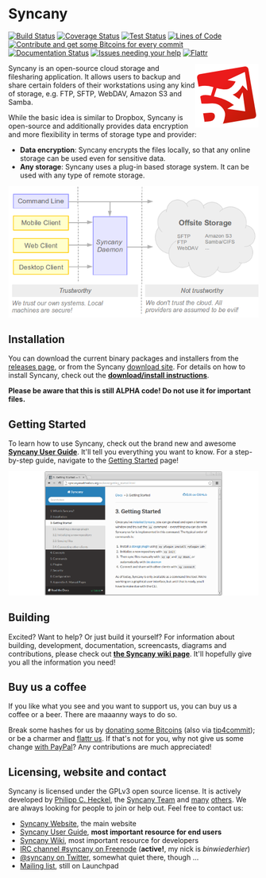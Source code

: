 Syncany
=======
[![Build Status](https://travis-ci.org/syncany/syncany.svg?branch=master)](https://travis-ci.org/syncany/syncany) [![Coverage Status](https://coveralls.io/repos/syncany/syncany/badge.svg?branch=develop)](https://syncany.org/reports/coverage/) [![Test Status](https://api.syncany.org/v3/badges/tests)](https://syncany.org/reports/tests/) [![Lines of Code](https://api.syncany.org/v3/badges/lines)](https://syncany.org/reports/cloc.xml) [![Contribute and get some Bitcoins for every commit](https://api.syncany.org/v3/badges/tips)](http://tip4commit.com/github/syncany/syncany) [![Documentation Status](https://readthedocs.org/projects/syncany/badge/?version=latest)](https://readthedocs.org/projects/syncany/?badge=latest) [![Issues needing your help](https://api.syncany.org/v3/badges/waffle)](http://waffle.io/syncany/syncany) [![Flattr](http://api.flattr.com/button/flattr-badge-large.png)](https://flattr.com/thing/290043/Syncany)

<img src="gradle/resources/syncany-logo.png" align="right" />

Syncany is an open-source cloud storage and filesharing application. It allows
users to backup and share certain folders of their workstations using any kind
of storage, e.g. FTP, SFTP, WebDAV, Amazon S3 and Samba.

While the basic idea is similar to Dropbox, Syncany is
open-source and additionally provides data encryption and more flexibility in
terms of storage type and provider:

- **Data encryption**: Syncany encrypts the files locally, so that any online
  storage can be used even for sensitive data.
- **Any storage**: Syncany uses a plug-in based storage system. It can
  be used with any type of remote storage.

![What is Syncany?](gradle/resources/what-is-syncany.png)

Installation
------------
You can download the current binary packages and installers from the [releases page](https://github.com/syncany/syncany/releases), or from the Syncany [download site](https://www.syncany.org/dist/releases/?C=M;O=D). For details on how to install Syncany, check out the **[download/install instructions](http://syncany.readthedocs.org/en/latest/installation.html)**.

**Please be aware that this is still ALPHA code! Do not use it for important files.**

Getting Started
---------------
To learn how to use Syncany, check out the brand new and awesome **[Syncany User Guide](http://syncany.readthedocs.org/)**. It'll tell you everything you want to know. For a step-by-step guide, navigate to the [Getting Started](http://syncany.readthedocs.org/en/latest/getting_started.html) page!

[![User Guide](gradle/resources/user-guide-excerpt.png)](http://syncany.readthedocs.org/)

Building
--------
Excited? Want to help? Or just build it yourself? For information about building, development, documentation, screencasts, diagrams and contributions, please check out **[the Syncany wiki page](https://github.com/syncany/syncany/wiki)**. It'll hopefully give you all the information you need!

Buy us a coffee
---------------
If you like what you see and you want to support us, you can buy us a coffee or a beer. There are maaanny ways to do so.

Break some hashes for us by [donating some Bitcoins](https://blockchain.info/address/1626wjrw3uWk9adyjCfYwafw4sQWujyjn8) (also via [tip4commit](http://tip4commit.com/github/syncany/syncany)); or be a charmer and [flattr us](https://flattr.com/thing/290043/Syncany). If that's not for you, why not give us some change [with PayPal](http://www.syncany.org/donate.html)? Any contributions are much appreciated!

Licensing, website and contact
------------------------------
Syncany is licensed under the GPLv3 open source license. It is actively developed by [Philipp C. Heckel](http://blog.philippheckel.com/), the [Syncany Team](https://github.com/orgs/syncany/teams/syncany-team) and [many](AUTHORS.md) [others](https://github.com/syncany/syncany/graphs/contributors). We are always looking for people to join or help out. Feel free to contact us:

- [Syncany Website](https://www.syncany.org/), the main website
- [Syncany User Guide](http://syncany.readthedocs.org/), **most important resource for end users**
- [Syncany Wiki](https://github.com/syncany/syncany/wiki), most important resource for developers
- [IRC channel #syncany on Freenode](https://webchat.freenode.net/?channels=syncany) (**active!**, my nick is *binwiederhier*)
- [@syncany on Twitter](https://twitter.com/#!/syncany), somewhat quiet there, though ...
- [Mailing list](https://launchpad.net/~syncany-team), still on Launchpad
